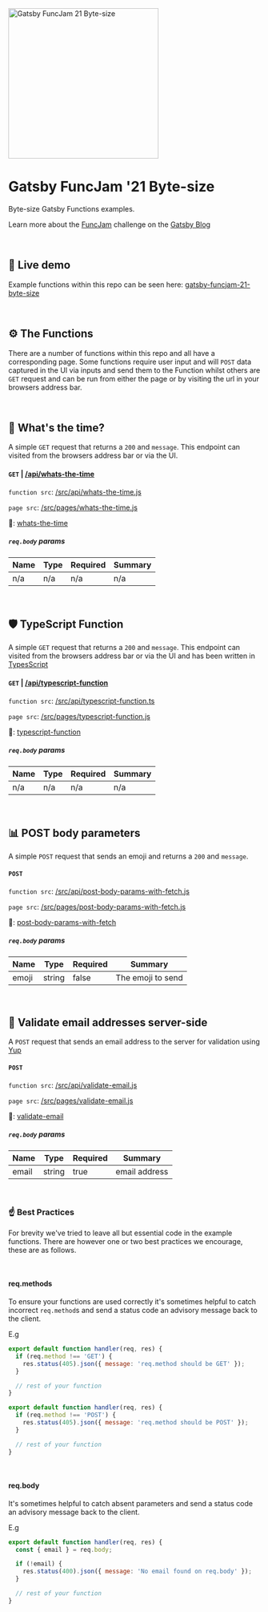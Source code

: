<a  href="https://gatsbyfuncjam21bytesize.gatsbyjs.io/" target="_blank">
<img src="https://gatsbyfuncjam21bytesize.gatsbyjs.io/images/gatsby-funcjam-21-byte-size-repo-image.png" alt="Gatsby FuncJam 21 Byte-size" width="300" height="auto"/>
</a>

# Gatsby FuncJam '21 Byte-size

Byte-size Gatsby Functions examples.

Learn more about the [FuncJam](https://www.gatsbyjs.com/func-jam-21/) challenge on the [Gatsby Blog](https://www.gatsbyjs.com/blog/the-gatsby-funcjam-challenge)

<br />

## 👀 Live demo

Example functions within this repo can be seen here: [
gatsby-funcjam-21-byte-size](https://gatsbyfuncjam21bytesize.gatsbyjs.io/)

<br />

## ⚙️ The Functions

There are a number of functions within this repo and all have a corresponding page.
Some functions require user input and will `POST` data captured in the UI via inputs and send them to the Function whilst others are `GET` request and can be run from either the page or by visiting the url in your browsers address bar.

<br />

## 🕺 What's the time?

A simple `GET` request that returns a `200` and `message`. This endpoint can visited from the browsers address bar or via the UI.

#### **`GET`** | [/api/whats-the-time](https://gatsbyfuncjam21bytesize.gatsbyjs.io/api/whats-the-time)

`function src`: [/src/api/whats-the-time.js](/src/api/whats-the-time.js)

`page src`: [/src/pages/whats-the-time.js](/src/pages/whats-the-time.js)

🔗: [whats-the-time](https://gatsbyfuncjam21bytesize.gatsbyjs.io/whats-the-time)

##### `req.body` params

| Name | Type | Required | Summary |
| ---- | ---- | -------- | ------- |
| n/a  | n/a  | n/a      | n/a     |

<br />

## 🛡️ TypeScript Function

A simple `GET` request that returns a `200` and `message`. This endpoint can visited from the browsers address bar or via the UI and has been written in [TypesScript](https://www.typescriptlang.org/)

#### **`GET`** | [/api/typescript-function](https://gatsbyfuncjam21bytesize.gatsbyjs.io/api/typescript-function)

`function src`: [/src/api/typescript-function.ts](/src/api/typescript-function.ts)

`page src`: [/src/pages/typescript-function.js](/src/pages/typescript-function.js)

🔗: [typescript-function](https://gatsbyfuncjam21bytesize.gatsbyjs.io/typescript-function)

##### `req.body` params

| Name | Type | Required | Summary |
| ---- | ---- | -------- | ------- |
| n/a  | n/a  | n/a      | n/a     |

<br />

## 📊 POST body parameters

A simple `POST` request that sends an emoji and returns a `200` and `message`.

#### **`POST`**

`function src`: [/src/api/post-body-params-with-fetch.js](/src/api/post-body-params-with-fetch.js)

`page src`: [/src/pages/post-body-params-with-fetch.js](/src/pages/post-body-params-with-fetch.js)

🔗: [post-body-params-with-fetch](https://gatsbyfuncjam21bytesize.gatsbyjs.io/post-body-params-with-fetch)

##### `req.body` params

| Name  | Type   | Required | Summary           |
| ----- | ------ | -------- | ----------------- |
| emoji | string | false    | The emoji to send |

<br />

## 💌 Validate email addresses server-side

A `POST` request that sends an email address to the server for validation using [Yup](https://github.com/jquense/yup)

#### **`POST`**

`function src`: [/src/api/validate-email.js](/src/api/validate-email.js)

`page src`: [/src/pages/validate-email.js](/src/pages/validate-email.js)

🔗: [validate-email](https://gatsbyfuncjam21bytesize.gatsbyjs.io/validate-email)

##### `req.body` params

| Name  | Type   | Required | Summary       |
| ----- | ------ | -------- | ------------- |
| email | string | true     | email address |

<br />

### ☝️ Best Practices

For brevity we've tried to leave all but essential code in the example functions. There are however one or two best practices we encourage, these are as follows.

<br />

#### req.methods

To ensure your functions are used correctly it's sometimes helpful to catch incorrect `req.method`s and send a status code an advisory message back to the client.

E.g

```javascript
export default function handler(req, res) {
  if (req.method !== 'GET') {
    res.status(405).json({ message: 'req.method should be GET' });
  }

  // rest of your function
}
```

```javascript
export default function handler(req, res) {
  if (req.method !== 'POST') {
    res.status(405).json({ message: 'req.method should be POST' });
  }

  // rest of your function
}
```

<br />

#### req.body

It's sometimes helpful to catch absent parameters and send a status code an advisory message back to the client.

E.g

```javascript
export default function handler(req, res) {
  const { email } = req.body;

  if (!email) {
    res.status(400).json({ message: 'No email found on req.body' });
  }

  // rest of your function
}
```
